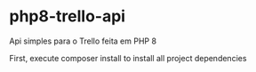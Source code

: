 # php8-trello-api
Api simples para o Trello feita em PHP 8

First, execute composer install to install all project dependencies
